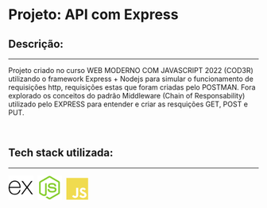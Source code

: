 # Projeto: API com Express

## Descrição:
---
Projeto criado no curso WEB MODERNO COM JAVASCRIPT 2022 (COD3R) utilizando o framework Express + Nodejs para simular o funcionamento de requisições http, requisições estas que foram criadas pelo POSTMAN. Fora explorado os conceitos do padrão Middleware (Chain of Responsability) utilizado pelo EXPRESS para entender e criar as resquições GET, POST e PUT.

&nbsp;
## Tech stack utilizada:
---
<img src="https://raw.githubusercontent.com/devicons/devicon/master/icons/express/express-original.svg" width="50px" height="50px">&nbsp;
<img src="https://raw.githubusercontent.com/devicons/devicon/master/icons/nodejs/nodejs-plain.svg" width="50px" height="50px">&nbsp;
<img height="45" width="45" src="https://raw.githubusercontent.com/devicons/devicon/master/icons/javascript/javascript-plain.svg">